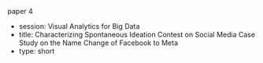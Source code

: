 paper 4
- session: Visual Analytics for Big Data
- title: Characterizing Spontaneous Ideation Contest on Social Media Case Study on the Name Change of Facebook to Meta
- type: short
